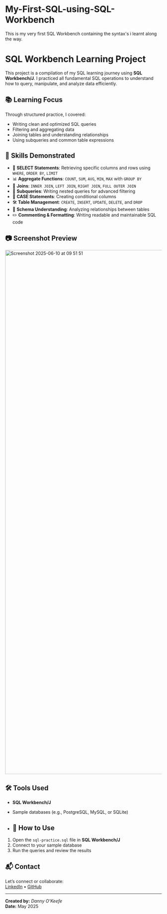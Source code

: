 # My-First-SQL-using-SQL-Workbench
This is my very first SQL Workbench containing the syntax's i learnt along the way.
# SQL Workbench Learning Project

This project is a compilation of my SQL learning journey using **SQL Workbench/J**. I practiced all fundamental SQL operations to understand how to query, manipulate, and analyze data efficiently.

## 📚 Learning Focus

Through structured practice, I covered:

- Writing clean and optimized SQL queries
- Filtering and aggregating data
- Joining tables and understanding relationships
- Using subqueries and common table expressions

## 🧠 Skills Demonstrated

- 🔎 **SELECT Statements**: Retrieving specific columns and rows using `WHERE`, `ORDER BY`, `LIMIT`
- 📊 **Aggregate Functions**: `COUNT`, `SUM`, `AVG`, `MIN`, `MAX` with `GROUP BY`
- 🔄 **Joins**: `INNER JOIN`, `LEFT JOIN`, `RIGHT JOIN`, `FULL OUTER JOIN`
- 🧩 **Subqueries**: Writing nested queries for advanced filtering
- 🧮 **CASE Statements**: Creating conditional columns
- 🛠 **Table Management**: `CREATE`, `INSERT`, `UPDATE`, `DELETE`, and `DROP`
- 📂 **Schema Understanding**: Analyzing relationships between tables
- ✏️ **Commenting & Formatting**: Writing readable and maintainable SQL code

## 📷 Screenshot Preview

<img width="1680" alt="Screenshot 2025-06-10 at 09 51 51" src="https://github.com/user-attachments/assets/cd1cd6ce-53a9-4fa7-817b-8b1365631322" />


## 🛠 Tools Used

- **SQL Workbench/J**
- Sample databases (e.g., PostgreSQL, MySQL, or SQLite)

- ## 🚀 How to Use

1. Open the `sql-practice.sql` file in **SQL Workbench/J**
2. Connect to your sample database
3. Run the queries and review the results

## 📬 Contact

Let’s connect or collaborate:  
[LinkedIn](www.linkedin.com/in/dannyokeefedatatechnician) • [GitHub](https://github.com/dannyokeefe)

---
**Created by:** *Danny O'Keefe*  
**Date:** May 2025
